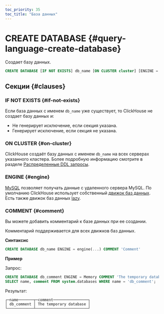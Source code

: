 ```yaml
---
toc_priority: 35
toc_title: "База данных"
---
```


# CREATE DATABASE {#query-language-create-database}

Создает базу данных.

``` sql
CREATE DATABASE [IF NOT EXISTS] db_name [ON CLUSTER cluster] [ENGINE = engine(...)] [COMMENT 'Comment']
```

## Секции {#clauses}

### IF NOT EXISTS {#if-not-exists}

Если база данных с именем `db_name` уже существует, то ClickHouse не создает базу данных и:

-   Не генерирует исключение, если секция указана.
-   Генерирует исключение, если секция не указана.

### ON CLUSTER {#on-cluster}

ClickHouse создаёт базу данных с именем `db_name` на всех серверах указанного кластера. Более подробную информацию смотрите в разделе [Распределенные DDL запросы](../../../sql-reference/distributed-ddl.md).

### ENGINE {#engine}

[MySQL](../../../engines/database-engines/mysql.md) позволяет получать данные с удаленного сервера MySQL. По умолчанию ClickHouse использует собственный [движок баз данных](../../../engines/database-engines/index.md). Есть также движок баз данных [lazy](../../../engines/database-engines/lazy.md).

### COMMENT {#comment}

Вы можете добавить комментарий к базе данных при ее создании.

Комментарий поддерживается для всех движков баз данных.

**Синтаксис**

``` sql
CREATE DATABASE db_name ENGINE = engine(...) COMMENT 'Comment'
```

**Пример**

Запрос:

``` sql
CREATE DATABASE db_comment ENGINE = Memory COMMENT 'The temporary database';
SELECT name, comment FROM system.databases WHERE name = 'db_comment';
```

Результат:

```text
┌─name───────┬─comment────────────────┐
│ db_comment │ The temporary database │
└────────────┴────────────────────────┘
```
